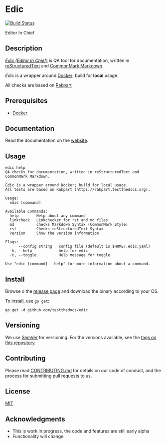 # Edic

[![Build Status](https://travis-ci.org/testthedocs/edic.svg?branch=master)](https://travis-ci.org/testthedocs/edic)

Editor In Chief

## Description

*[Edic (Editor In Chief)](https://github.com/testthedocs/edic)* is QA
tool for documentation, written in [reStructuredText](https://en.wikipedia.org/wiki/ReStructuredText) and [CommonMark Markdown](https://commonmark.org/).

*Edic* is a wrapper around [Docker](https://www.docker.com/); build for **local** usage.

All checks are based on [Rakpart](https://rakpart.testthedocs.org)

## Prerequisites

- [Docker](https://docker.com)

## Documentation

Read the documentation on the [website](https://edic.testthedocs.org).

## Usage

```shell
edic help
QA checks for documentation, written in reStructuredText and CommonMark Markdown.

Edic is a wrapper around Docker; build for local usage.
All tests are based on Rakpart (https://rakpart.testthedocs.org).

Usage:
  edic [command]

Available Commands:
  help        Help about any command
  linkcheck   Linkchecker for rst and md files
  md          Checks Markdown Syntax (CommonMark Style)
  rst         Checks reStructuredText Syntax
  version     Show the version information

Flags:
      --config string   config file (default is $HOME/.edic.yaml)
  -h, --help            help for edic
  -t, --toggle          Help message for toggle

Use "edic [command] --help" for more information about a command.

```

## Install

Browse o the [release page](https://github.com/testthedocs/edic/releases) and download the binary according to your OS.


To install, use `go get`:

```shell
go get -d github.com/testthedocs/edic
```

## Versioning

We use [SemVer](https://semver.org/) for versioning.
For the versions available, see the [tags on this repository](https://github.com/testthedocs/edic/tags).

## Contributing

Please read [CONTRIBUTING.md](https://edic.testthedocs/contributing) for details on our code of conduct, and the process for submitting pull requests to us.

## License

[MIT](https://choosealicense.com/licenses/mit/)

## Acknowledgments

- This is work in progress, the code and features are still early alpha
- Functionality will change
